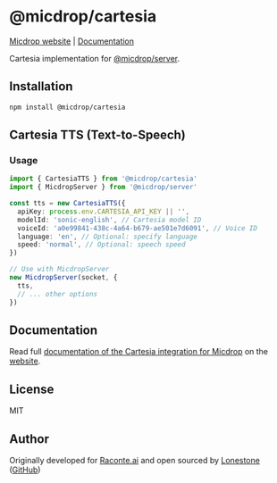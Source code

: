 # @micdrop/cartesia

[Micdrop website](https://micdrop.dev) | [Documentation](https://micdrop.dev/docs/ai-integration/provided-integrations/cartesia)

Cartesia implementation for [@micdrop/server](https://micdrop.dev/docs/server).

## Installation

```bash
npm install @micdrop/cartesia
```

## Cartesia TTS (Text-to-Speech)

### Usage

```typescript
import { CartesiaTTS } from '@micdrop/cartesia'
import { MicdropServer } from '@micdrop/server'

const tts = new CartesiaTTS({
  apiKey: process.env.CARTESIA_API_KEY || '',
  modelId: 'sonic-english', // Cartesia model ID
  voiceId: 'a0e99841-438c-4a64-b679-ae501e7d6091', // Voice ID
  language: 'en', // Optional: specify language
  speed: 'normal', // Optional: speech speed
})

// Use with MicdropServer
new MicdropServer(socket, {
  tts,
  // ... other options
})
```

## Documentation

Read full [documentation of the Cartesia integration for Micdrop](https://micdrop.dev/docs/ai-integration/provided-integrations/cartesia) on the [website](https://micdrop.dev).

## License

MIT

## Author

Originally developed for [Raconte.ai](https://www.raconte.ai) and open sourced by [Lonestone](https://www.lonestone.io) ([GitHub](https://github.com/lonestone))
